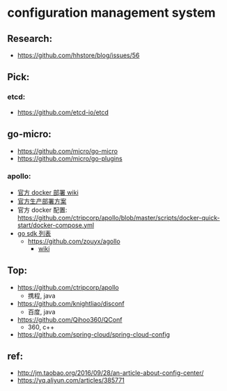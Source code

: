 


# configuration management system


## Research:

- https://github.com/hhstore/blog/issues/56


## Pick:


### etcd:

- https://github.com/etcd-io/etcd

## go-micro:

- https://github.com/micro/go-micro
- https://github.com/micro/go-plugins

### apollo:

- [官方 docker 部署 wiki](https://github.com/ctripcorp/apollo/wiki/Apollo-Quick-Start-Docker%E9%83%A8%E7%BD%B2)
- [官方生产部署方案](https://github.com/ctripcorp/apollo/wiki/%E5%88%86%E5%B8%83%E5%BC%8F%E9%83%A8%E7%BD%B2%E6%8C%87%E5%8D%97)
- 官方 docker 配置: https://github.com/ctripcorp/apollo/blob/master/scripts/docker-quick-start/docker-compose.yml
- [go sdk 列表](https://github.com/ctripcorp/apollo/wiki/Go%E3%80%81Python%E3%80%81NodeJS%E3%80%81PHP%E7%AD%89%E5%AE%A2%E6%88%B7%E7%AB%AF%E4%BD%BF%E7%94%A8%E6%8C%87%E5%8D%97)
    - https://github.com/zouyx/agollo   
        - [wiki](https://github.com/zouyx/agollo/wiki/%E4%BD%BF%E7%94%A8%E6%8C%87%E5%8D%97)


## Top:

- https://github.com/ctripcorp/apollo
    - 携程, java
- https://github.com/knightliao/disconf
    - 百度, java
- https://github.com/Qihoo360/QConf
    - 360, c++
- https://github.com/spring-cloud/spring-cloud-config




## ref:

- http://jm.taobao.org/2016/09/28/an-article-about-config-center/
- https://yq.aliyun.com/articles/385771

